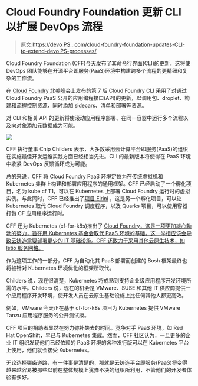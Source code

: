 # Cloud Foundry Foundation 更新 CLI 以扩展 DevOps 流程

> 原文:[https://devo PS . com/cloud-foundry-foundation-updates-CLI-to-extend-devo PS-processes/](https://devops.com/cloud-foundry-foundation-updates-cli-to-extend-devops-processes/)

Cloud Foundry Foundation (CFF)今天发布了其命令行界面(CLI)的更新，这将使 DevOps 团队能够在开源平台即服务(PaaS)环境中构建跨多个流程的更精细和复杂的工作流。

在 [Cloud Foundry 北美峰会](https://www.cloudfoundry.org/events/summit/)上发布的第 7 版 Cloud Foundry CLI 采用了对通过 Cloud Foundry PaaS 公开的应用编程接口(API)的更新，以调用包、droplet、构建和流程控制资源，同时添加 sidecars、清单和部署等资源。

对 CLI 和相关 API 的更新将使滚动应用程序部署、在同一容器中运行多个流程以及向对象添加元数据成为可能。

![](../Images/81dfba71ec7478807ff79009f135f42a.png)

CFF 执行董事 Chip Childers 表示，大多数采用云计算平台即服务(PaaS)的组织在实施最佳开发运维实践方面已经相当先进。CLI 的最新版本将使得在 PaaS 环境中收紧 DevOps 反馈循环成为可能。

总的来说，CFF 将 Cloud Foundry PaaS 环境定位为在传统虚拟机和 Kubernetes 集群上构建和部署应用程序的通用框架。CFF 已经启动了一个孵化项目，名为 kube cf T1，可以在 Kubernetes 上部署 Cloud Foundry 运行时的虚拟实例。与此同时，CFF 已经推出了[项目 Eirini](https://containerjournal.com/topics/container-ecosystems/cff-certifies-kubernetes-as-diego-alternative/) ，这是另一个孵化项目，可以让 Kubernetes 取代 Cloud Foundry 调度程序，以及 Quarks 项目，可以使用容器打包 CF 应用程序运行时。

CFF 还为 Kubernetes (cf-for-k8s)推出了 [Cloud Foundry，这是一项更加雄心勃勃的努力，旨在用 Kubernetes 基金会取代 PaaS 环境的基础。这一举措应该会导致云铸造需要部署更少的 IT 基础设施。CFF 还致力于采用其他云原生技术，如 Istio 服务网格。](https://www.cloudfoundry.org/blog/cloud-foundry-becomes-more-kubernetes-native-with-cf-for-k8s/)

作为这项工作的一部分，CFF 为自动化其 PaaS 部署而创建的 Bosh 框架最终也将被针对 Kubernetes 环境优化的框架所取代。

Childers 说，现在很清楚，Kubernetes 将成熟到支持企业级应用程序开发环境所需的水平。Childers 说，现在的机会是 VMware、SUSE 和其他 IT 供应商提供一个应用程序开发环境，使开发人员在云原生基础设施上比任何其他人都更高效。

例如，VMware 今天正在基于 cf-for-k8s 项目为 Kubernetes 提供 VMware Tanzu 应用程序服务的公开测试版。

CFF 项目的捐助者显然在努力弥补失去的时间。竞争对手 PaaS 环境，如 Red Hat OpenShift，早已与 Kubernetes 集成。然而，CFF 社区认为，一旦更多的企业 IT 组织发现他们已经依赖的 PaaS 环境的各种发行版可以在 Kubernetes 平台上使用，他们就会接受 Kubernetes。

无论选择哪条道路，有一件事是清楚的，那就是云铸造平台即服务(PaaS)将变得越来越容易被那些以前在整体规模上犹豫不决的组织所利用，不管他们的开发者体验有多好。